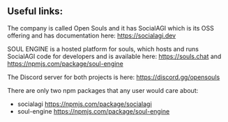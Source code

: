 ## Useful links:

The company is called Open Souls and it has SocialAGI which is its OSS offering and has documentation here: https://socialagi.dev

SOUL ENGINE is a hosted platform for souls, which hosts and runs SocialAGI code for developers and is available here: https://souls.chat and https://npmjs.com/package/soul-engine

The Discord server for both projects is here: https://discord.gg/opensouls

There are only two npm packages that any user would care about:
* socialagi https://npmjs.com/package/socialagi
* soul-engine https://npmjs.com/package/soul-engine
